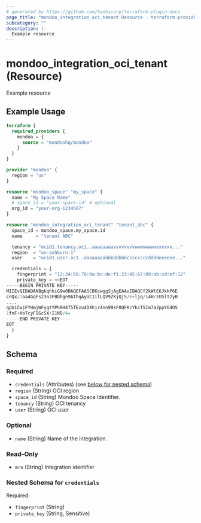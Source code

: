 ```yaml
---
# generated by https://github.com/hashicorp/terraform-plugin-docs
page_title: "mondoo_integration_oci_tenant Resource - terraform-provider-mondoo"
subcategory: ""
description: |-
  Example resource
---
```


# mondoo_integration_oci_tenant (Resource)

Example resource

## Example Usage

```terraform
terraform {
  required_providers {
    mondoo = {
      source = "mondoohq/mondoo"
    }
  }
}

provider "mondoo" {
  region = "us"
}

resource "mondoo_space" "my_space" {
  name = "My Space Name"
  # space_id = "your-space-id" # optional
  org_id = "your-org-1234567"
}

resource "mondoo_integration_oci_tenant" "tenant_abc" {
  space_id = mondoo_space.my_space.id
  name     = "tenant ABC"

  tenancy = "ocid1.tenancy.oc1..aaaaaaaavvvvvvvvwwwwwwwwxxxxxx..."
  region  = "us-ashburn-1"
  user    = "ocid1.user.oc1..aaaaaaaabbbbbbbbccccccccddddeeeeee..."

  credentials = {
    fingerprint = "12:34:56:78:9a:bc:de:f1:23:45:67:89:ab:cd:ef:12"
    private_key = <<EOT
-----BEGIN PRIVATE KEY-----
MIIEvQIBADANBgkqhkiG9w0BAQEFAASCBKcwggSjAgEAAoIBAQCf2kWtE6JkkP6E
cnQx/1oa4GqFs23nJFBQhgn9AThqAyUC1ilLQV9ZKjQj5/6+ljq/i4H/zU5lt2yB
....
qpbiCwjFYHmjWFygtYPhRH4T5TEzu4DXhjr4nn99sF0QFKcYkcTSIm7aZppYG4OS
1fnF+XoTcyFIGcSX/I1ND/4=
-----END PRIVATE KEY-----
EOT
  }
}
```

<!-- schema generated by tfplugindocs -->
## Schema

### Required

- `credentials` (Attributes) (see [below for nested schema](#nestedatt--credentials))
- `region` (String) OCI region
- `space_id` (String) Mondoo Space Identifier.
- `tenancy` (String) OCI tenancy
- `user` (String) OCI user

### Optional

- `name` (String) Name of the integration.

### Read-Only

- `mrn` (String) Integration identifier

<a id="nestedatt--credentials"></a>
### Nested Schema for `credentials`

Required:

- `fingerprint` (String)
- `private_key` (String, Sensitive)
